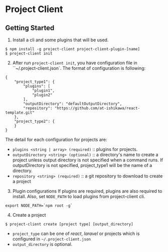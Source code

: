 # Project Client

## Getting Started

1. Install a cli and some plugins that will be used.
```
$ npm install -g project-client project-client-plugin-[name]
$ project-client init
```

2. After run `project-client init`, you have configuration file in ``~/.project-client.json`.
The format of configuration is following:
```
{
    "project_type1": {
        "plugins": [
            "plugin1",
            "plugin2"
        ],
        "outputDirectory": "defaultOutputDirectory",
        "repository": "https://github.com/at-ishikawa/react-template.git"
    },
    "project_type2": {
    }
}
```

The detail for each configuration for projects are:
- `plugins <string | array> (required)` :: plugins for projects.
- `outputDirectory <string> (optional)` :: a directory's name to create a project unless output directory is not specified when a command runs.
  If outputDirectory is not specified, project_type1 will be the name of a directory.
- `repository <string> (required)` :: a git repository to download to create a project

3. Plugin configurations
If plugins are required, plugins are also required to install.
Also, set `NODE_PATH` to load plugins from project-client cli.
```
export NODE_PATH=`npm root -g`
```

4. Create a project
```
$ project-client create [project type] [output_directory]
```

- `project_type` can be one of *react*, *laravel* or projects which is configured in `~/.project-client.json`
- `output_directory` is optional.
